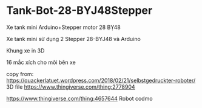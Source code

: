 # Tank-Bot-28-BYJ48Stepper
Xe tank mini Arduino+Stepper motor 28 BỴ48

Xe tank mini sử dụng 2 Stepper 28-BYJ48 và Arduino

Khung xe in 3D

16 mắc xích cho mõi bên xe

copy from:
https://quackerlatuet.wordpress.com/2018/02/21/selbstgedruckter-roboter/
3D file
https://www.thingiverse.com/thing:2778904


https://www.thingiverse.com/thing:4657644
Robot codmo
